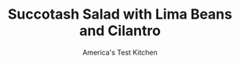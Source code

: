 ---
layout: ../../layouts/MarkdownPostLayout.astro
title: Succotash Salad with Lima Beans and Cilantro
author: America's Test Kitchen
pubDate: 2023-03-15
description: "Lets let summertime shine."
image_url: https://res.cloudinary.com/hksqkdlah/image/upload/ar_1:1,c_fill,dpr_2.0,f_auto,fl_lossy.progressive.strip_profile,g_faces:auto,q_auto:low,w_344/SFS_SuccotashSaladLimaBeansCilantro_29_kuxt91
tags: ["Side Dishes","Vegetables","Salads"]
calories: 1415
protein: 5
carbohydrates: 26
fats: 
fiber: 4
ingredients: ["1/3 cup, extra-virgin olive oil, divided","1/4 cup, white wine vinegar","1 tablespoon, honey","2 teaspoons, table salt, divided","1/4 teaspoon, red pepper flakes, plus extra for seasoning","1 1/2 cups, frozen lima beans","8 ounces, cherry tomatoes, halved","1 , zucchini, cut into ½-inch chunks","4 , scallions, sliced thin","4 , ears corn, kernels cut from cobs (3 cups)","1 , garlic clove, minced","2 tablespoons, chopped fresh cilantro"]
serves: 6
time: "30 minutes, plus 30 minutes resting"
instructions: ["Whisk ¼ cup oil, vinegar, honey, 1½ teaspoons salt, and pepper flakes together in large bowl. Add lima beans, tomatoes, zucchini, and scallions and toss to combine.","Heat remaining oil in 12-inch nonstick skillet over medium-high heat until shimmering. Add corn and remaining ½ teaspoon salt and cook, stirring occasionally, until softened and just beginning to brown, 5 to 7 minutes. Add garlic and cook until fragrant, about 30 seconds.","Transfer corn mixture to bowl with lima bean mixture and toss to combine. Let sit for at least 30 minutes to allow flavors to meld. (Salad can be covered with plastic wrap and refrigerated for up to 2 days.)","Stir in cilantro and season with salt and extra pepper flakes to taste. Serve."]
nutrition: ["560 mg Potassium","138 mg Phosphorus","29 mg Calcium","1 mg Iron","59 mg Magnesium","485 mg Sodium","13 g Fat","2 mg Niacin (B3)","9 g Monounsaturated","1 g Polyunsaturated","25 mg Vitamin C","1 g Saturated","4 g Fiber","58 µg Folate (food)","9 g Sugars","25 µg Vitamin K","160 g Water","26 g Carbs","58 µg Folate equivalent (total)","5 g Protein","2 mg Vitamin E","33 µg Vitamin A","235 kcal Energy","2 g Sugars, added","1415 calories"]
notes: "Do not use frozen or canned corn for this recipe. Fresh cilantro is a must here."
---